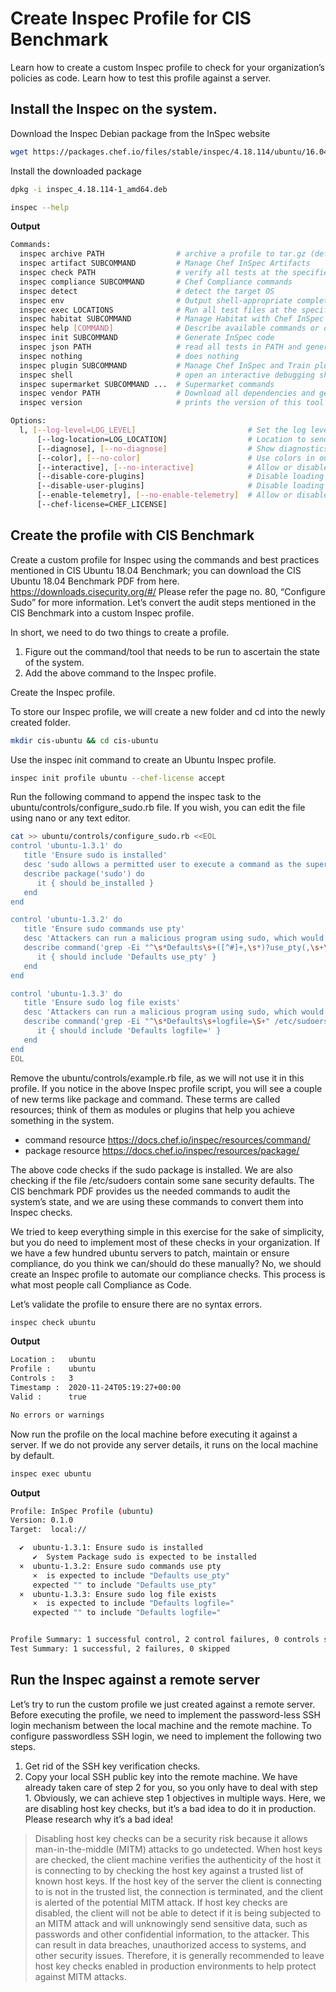 # Create Inspec Profile for CIS Benchmark
Learn how to create a custom Inspec profile to check for your organization’s policies as code. 
Learn how to test this profile against a server.
## Install the Inspec on the system.
Download the Inspec Debian package from the InSpec website
```sh
wget https://packages.chef.io/files/stable/inspec/4.18.114/ubuntu/16.04/inspec_4.18.114-1_amd64.deb
```
Install the downloaded package
```sh
dpkg -i inspec_4.18.114-1_amd64.deb
```
```sh
inspec --help
```
**Output**
```sh
Commands:
  inspec archive PATH                # archive a profile to tar.gz (default) or zip
  inspec artifact SUBCOMMAND         # Manage Chef InSpec Artifacts
  inspec check PATH                  # verify all tests at the specified PATH
  inspec compliance SUBCOMMAND       # Chef Compliance commands
  inspec detect                      # detect the target OS
  inspec env                         # Output shell-appropriate completion configuration
  inspec exec LOCATIONS              # Run all test files at the specified LOCATIONS. Loads the given profile(s) and fetches their dependen...
  inspec habitat SUBCOMMAND          # Manage Habitat with Chef InSpec
  inspec help [COMMAND]              # Describe available commands or one specific command
  inspec init SUBCOMMAND             # Generate InSpec code
  inspec json PATH                   # read all tests in PATH and generate a JSON summary
  inspec nothing                     # does nothing
  inspec plugin SUBCOMMAND           # Manage Chef InSpec and Train plugins
  inspec shell                       # open an interactive debugging shell
  inspec supermarket SUBCOMMAND ...  # Supermarket commands
  inspec vendor PATH                 # Download all dependencies and generate a lockfile in a `vendor` directory
  inspec version                     # prints the version of this tool

Options:
  l, [--log-level=LOG_LEVEL]                         # Set the log level: info (default), debug, warn, error
      [--log-location=LOG_LOCATION]                  # Location to send diagnostic log messages to. (default: $stdout or Inspec::Log.error)
      [--diagnose], [--no-diagnose]                  # Show diagnostics (versions, configurations)
      [--color], [--no-color]                        # Use colors in output.
      [--interactive], [--no-interactive]            # Allow or disable user interaction
      [--disable-core-plugins]                       # Disable loading all plugins that are shipped in the lib/plugins directory of InSpec. Useful in development.
      [--disable-user-plugins]                       # Disable loading all plugins that the user installed.
      [--enable-telemetry], [--no-enable-telemetry]  # Allow or disable telemetry
      [--chef-license=CHEF_LICENSE]
```
## Create the profile with CIS Benchmark
Create a custom profile for Inspec using the commands and best practices mentioned in CIS Ubuntu 18.04 Benchmark; you can download the CIS Ubuntu 18.04 Benchmark PDF from here.
https://downloads.cisecurity.org/#/
Please refer the page no. 80, “Configure Sudo” for more information. Let’s convert the audit steps mentioned in the CIS Benchmark into a custom Inspec profile.

In short, we need to do two things to create a profile.
1. Figure out the command/tool that needs to be run to ascertain the state of the system.
2. Add the above command to the Inspec profile.

Create the Inspec profile.

To store our Inspec profile, we will create a new folder and cd into the newly created folder.
```sh
mkdir cis-ubuntu && cd cis-ubuntu
```
Use the inspec init command to create an Ubuntu Inspec profile.
```sh
inspec init profile ubuntu --chef-license accept
```
Run the following command to append the inspec task to the ubuntu/controls/configure_sudo.rb file. If you wish, you can edit the file using nano or any text editor.
```sh
cat >> ubuntu/controls/configure_sudo.rb <<EOL
control 'ubuntu-1.3.1' do
   title 'Ensure sudo is installed'
   desc 'sudo allows a permitted user to execute a command as the superuser or another user, as specified by the security policy.'
   describe package('sudo') do
      it { should be_installed }
   end
end

control 'ubuntu-1.3.2' do
   title 'Ensure sudo commands use pty'
   desc 'Attackers can run a malicious program using sudo, which would again fork a background process that remains even when the main program has finished executing.'
   describe command('grep -Ei "^\s*Defaults\s+([^#]+,\s*)?use_pty(,\s+\S+\s*)*(\s+#.*)?$" /etc/sudoers').stdout do
      it { should include 'Defaults use_pty' }
   end
end

control 'ubuntu-1.3.3' do
   title 'Ensure sudo log file exists'
   desc 'Attackers can run a malicious program using sudo, which would again fork a background process that remains even when the main program has finished executing.'
   describe command('grep -Ei "^\s*Defaults\s+logfile=\S+" /etc/sudoers').stdout do
      it { should include 'Defaults logfile=' }
   end
end
EOL
```
Remove the ubuntu/controls/example.rb file, as we will not use it in this profile.
If you notice in the above Inspec profile script, you will see a couple of new terms like package and command. These terms are called resources; think of them as modules or plugins that help you achieve something in the system.
- command resource https://docs.chef.io/inspec/resources/command/
- package resource https://docs.chef.io/inspec/resources/package/

The above code checks if the sudo package is installed. We are also checking if the file /etc/sudoers contain some sane security defaults. The CIS benchmark PDF provides us the needed commands to audit the system’s state, and we are using these commands to convert them into Inspec checks.

We tried to keep everything simple in this exercise for the sake of simplicity, but you do need to implement most of these checks in your organization. If we have a few hundred ubuntu servers to patch, maintain or ensure compliance, do you think we can/should do these manually? No, we should create an Inspec profile to automate our compliance checks. This process is what most people call Compliance as Code.

Let’s validate the profile to ensure there are no syntax errors.
```sh
inspec check ubuntu
```
**Output**
```sh
Location :   ubuntu
Profile :    ubuntu
Controls :   3
Timestamp :  2020-11-24T05:19:27+00:00
Valid :      true

No errors or warnings
```
Now run the profile on the local machine before executing it against a server. If we do not provide any server details, it runs on the local machine by default.
```sh
inspec exec ubuntu
```
**Output**
```sh
Profile: InSpec Profile (ubuntu)
Version: 0.1.0
Target:  local://

  ✔  ubuntu-1.3.1: Ensure sudo is installed
     ✔  System Package sudo is expected to be installed
  ×  ubuntu-1.3.2: Ensure sudo commands use pty
     ×  is expected to include "Defaults use_pty"
     expected "" to include "Defaults use_pty"
  ×  ubuntu-1.3.3: Ensure sudo log file exists
     ×  is expected to include "Defaults logfile="
     expected "" to include "Defaults logfile="


Profile Summary: 1 successful control, 2 control failures, 0 controls skipped
Test Summary: 1 successful, 2 failures, 0 skipped
```
## Run the Inspec against a remote server
Let’s try to run the custom profile we just created against a remote server.
Before executing the profile, we need to implement the password-less SSH login mechanism between the local machine and the remote machine.
To configure passwordless SSH login, we need to implement the following two steps.
1. Get rid of the SSH key verification checks.
2. Copy your local SSH public key into the remote machine.
We have already taken care of step 2 for you, so you only have to deal with step 1. Obviously, we can achieve step 1 objectives in multiple ways. Here, we are disabling host key checks, but it’s a bad idea to do it in production. Please research why it’s a bad idea!
> Disabling host key checks can be a security risk because it allows man-in-the-middle (MITM) attacks to go undetected. When host keys are checked, the client machine verifies the authenticity of the host it is connecting to by checking the host key against a trusted list of known host keys. If the host key of the server the client is connecting to is not in the trusted list, the connection is terminated, and the client is alerted of the potential MITM attack.
If host key checks are disabled, the client will not be able to detect if it is being subjected to an MITM attack and will unknowingly send sensitive data, such as passwords and other confidential information, to the attacker. This can result in data breaches, unauthorized access to systems, and other security issues.
Therefore, it is generally recommended to leave host key checks enabled in production environments to help protect against MITM attacks. 


